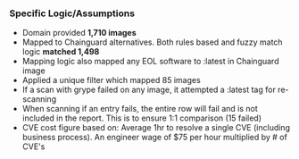### <customerx> Specific Logic/Assumptions

- Domain provided **1,710 images**
- Mapped to Chainguard alternatives. Both rules based and fuzzy match logic **matched 1,498** 
- Mapping logic also mapped any EOL software to :latest in Chainguard image
- Applied a unique filter which mapped 85 images
- If a scan with grype failed on any image, it attempted a :latest tag for re-scanning
- When scanning if an entry fails, the entire row will fail and is not included in the report. This is to ensure 1:1 comparison (15 failed)
- CVE cost figure based on: Average 1hr to resolve a single CVE (including business process). An engineer wage of $75 per hour multiplied by # of CVE's
